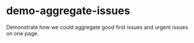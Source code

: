 # demo-aggregate-issues
Demonstrate how we could aggregate good first issues and urgent issues on one page.
